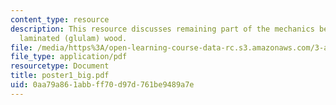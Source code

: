 ```yaml
---
content_type: resource
description: This resource discusses remaining part of the mechanics behind the glue
  laminated (glulam) wood.
file: /media/https%3A/open-learning-course-data-rc.s3.amazonaws.com/3-a26-freshman-seminar-the-nature-of-engineering-fall-2005/0aa79a861abbff70d97d761be9489a7e_poster1_big.pdf
file_type: application/pdf
resourcetype: Document
title: poster1_big.pdf
uid: 0aa79a86-1abb-ff70-d97d-761be9489a7e
---
```

